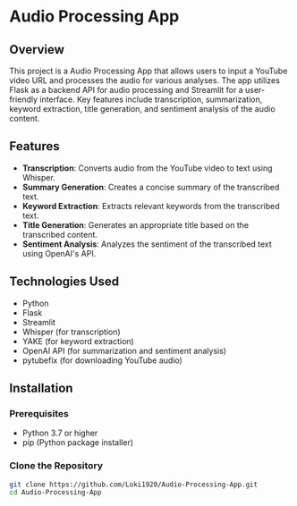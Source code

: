 # Audio Processing App

## Overview

This project is a Audio Processing App that allows users to input a YouTube video URL and processes the audio for various analyses. The app utilizes Flask as a backend API for audio processing and Streamlit for a user-friendly interface. Key features include transcription, summarization, keyword extraction, title generation, and sentiment analysis of the audio content.

## Features

- **Transcription**: Converts audio from the YouTube video to text using Whisper.
- **Summary Generation**: Creates a concise summary of the transcribed text.
- **Keyword Extraction**: Extracts relevant keywords from the transcribed text.
- **Title Generation**: Generates an appropriate title based on the transcribed content.
- **Sentiment Analysis**: Analyzes the sentiment of the transcribed text using OpenAI's API.

## Technologies Used

- Python
- Flask
- Streamlit
- Whisper (for transcription)
- YAKE (for keyword extraction)
- OpenAI API (for summarization and sentiment analysis)
- pytubefix (for downloading YouTube audio)

## Installation

### Prerequisites

- Python 3.7 or higher
- pip (Python package installer)

### Clone the Repository

```bash
git clone https://github.com/Loki1920/Audio-Processing-App.git
cd Audio-Processing-App
